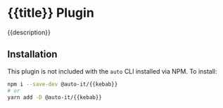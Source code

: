# {{title}} Plugin

{{description}}

## Installation

This plugin is not included with the `auto` CLI installed via NPM. To install:

```sh
npm i --save-dev @auto-it/{{kebab}}
# or
yarn add -D @auto-it/{{kebab}}
```
